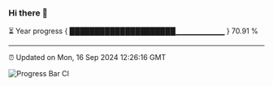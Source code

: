 ### Hi there 👋

⏳ Year progress { █████████████████████▁▁▁▁▁▁▁▁▁ } 70.91 %

---

⏰ Updated on Mon, 16 Sep 2024 12:26:16 GMT

![Progress Bar CI](https://github.com/liununu/liununu/workflows/Progress%20Bar%20CI/badge.svg)
